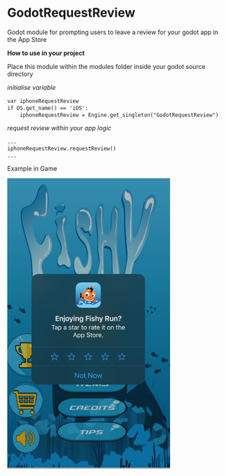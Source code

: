 # GodotRequestReview
Godot module for prompting users to leave a review for your godot app in the App Store

__How to use in your project__

Place this module within the modules folder inside your godot source directory

_initialise variable_

```
var iphoneRequestReview
if OS.get_name() == 'iOS':
    iphoneRequestReview = Engine.get_singleton("GodotRequestReview")
```

_request review within your app logic_

```
...
iphoneRequestReview.requestReview()
...
```
Example in Game

<img src="requestreview.jpg" width="375" height="667">
